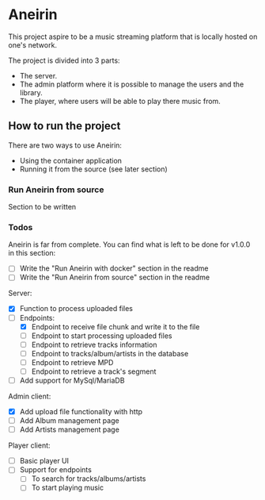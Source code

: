 # Aneirin
This project aspire to be a music streaming platform that is locally hosted on one's network.

The project is divided into 3 parts:
- The server.
- The admin platform where it is possible to manage the users and the library.
- The player, where users will be able to play there music from.

## How to run the project
There are two ways to use Aneirin:
- Using the container application
- Running it from the source (see later section)


### Run Aneirin from source
Section to be written

### Todos
Aneirin is far from complete. You can find what is left to be done for v1.0.0 in this section:

- [ ] Write the "Run Aneirin with docker" section in the readme
- [ ] Write the "Run Aneirin from source" section in the readme  

Server: 

- [x] Function to process uploaded files
- [ ] Endpoints:
  - [x] Endpoint to receive file chunk and write it to the file
  - [ ] Endpoint to start processing uploaded files
  - [ ] Endpoint to retrieve tracks information
  - [ ] Endpoint to tracks/album/artists in the database
  - [ ] Endpoint to retrieve MPD
  - [ ] Endpoint to retrieve a track's segment
- [ ] Add support for MySql/MariaDB

Admin client:
- [x] Add upload file functionality with http
- [ ] Add Album management page
- [ ] Add Artists management page

Player client:
- [ ] Basic player UI
- [ ] Support for endpoints
  - [ ] To search for tracks/albums/artists
  - [ ] To start playing music
